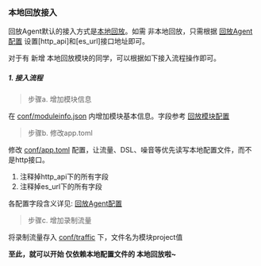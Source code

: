 ### 本地回放接入

回放Agent默认的接入方式是[本地回放](./README.md#4本地回放)。如需 非本地回放，只需根据 [回放Agent配置](./replayer-conf.md#4-[http_api]) 设置[http_api]和[es_url]接口地址即可。

对于有 新增 本地回放模块的同学，可以根据如下接入流程操作即可。
##### 1. 接入流程

>步骤a. 增加模块信息

在 [conf/moduleinfo.json](../../replayer-agent/conf/moduleinfo.json) 内增加模块基本信息。字段参考 [回放模块配置](./conf/moduleinfo.md)

>步骤b. 修改app.toml

修改 [conf/app.toml](../../replayer-agent/conf/app.toml) 配置，让流量、DSL、噪音等优先读写本地配置文件，而不是http接口。

1. 注释掉http_api下的所有字段
2. 注释掉es_url下的所有字段

各配置字段含义详见: [回放Agent配置](./replayer-conf.md)

>步骤c. 增加录制流量

将录制流量存入 [conf/traffic](../../replayer-agent/conf/traffic) 下，文件名为模块project值

**至此，就可以开始 仅依赖本地配置文件的 本地回放啦~**
